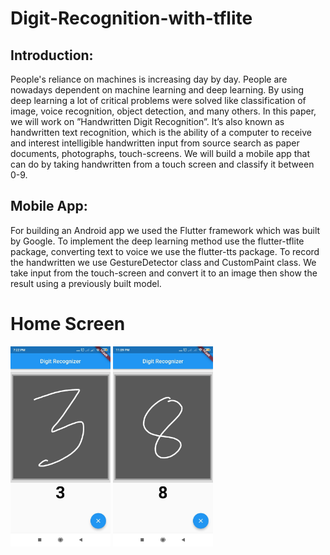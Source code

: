 # Digit-Recognition-with-tflite
## Introduction:
People's reliance on machines is increasing day by day. People are nowadays dependent on machine learning and deep learning. By using deep learning a lot of critical problems were solved like classification of image, voice recognition, object detection, and many others. In this paper, we will work on ”Handwritten Digit Recognition”. It’s also known as handwritten text recognition, which is the ability of a computer to receive and interest intelligible handwritten input from source search as paper documents, photographs, touch-screens. We will build a mobile app that can do by taking handwritten from a touch screen and classify it between 0-9.

## Mobile App:
For building an Android app we used the Flutter framework which was built by Google. To implement the deep learning method use the flutter-tflite package, converting text to voice we use the flutter-tts package. To record the handwritten we use GestureDetector class and CustomPaint class. We take input from the touch-screen and convert it to an image then show the result using a previously built model.

# Home Screen
<p float="left">
  <img src="https://github.com/hadiuzzaman524/Digit-Recognition-with-tflite/blob/main/265596149_271726164935317_5029575033290540735_n.jpg" width="160"/>
    <img src="https://github.com/hadiuzzaman524/Digit-Recognition-with-tflite/blob/main/266719248_4495866870512349_6998253885215495801_n.jpg" width="160"/>
</p>



